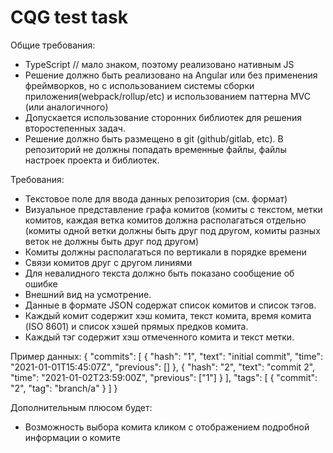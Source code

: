 # CQG test task
Общие требования:
* TypeScript // мало знаком, поэтому реализовано нативным JS
* Решение должно быть реализовано на Angular или без применения фреймворков, но с
использованием системы сборки приложения(webpack/rollup/etc) и использованием
паттерна MVC (или аналогичного)
* Допускается использование сторонних библиотек для решения второстепенных задач.
* Решение должно быть размещено в git (github/gitlab, etc). В репозиторий не должны
попадать временные файлы, файлы настроек проекта и библиотек.

Требования:
* Текстовое поле для ввода данных репозитория (см. формат)
* Визуальное представление графа комитов (комиты с текстом, метки комитов, каждая ветка комитов должна располагаться отдельно (комиты
одной ветки должны быть друг под другом, комиты разных веток не должны быть друг под другом)
* Комиты должны располагаться по вертикали в порядке времени
* Связи комитов друг с другом линиями
* Для невалидного текста должно быть показано сообщение об ошибке
* Внешний вид на усмотрение.
* Данные в формате JSON содержат список комитов и список тэгов.
* Каждый комит содержит хэш комита, текст комита, время комита (ISO 8601) и список хэшей
прямых предков комита.
* Каждый тэг содержит хэш отмеченного комита и текст метки.

Пример данных:
{
  "commits": [
    {
      "hash": "1",
      "text": "initial commit",
      "time": "2021-01-01T15:45:07Z",
      "previous": []
    },
    {
      "hash": "2",
      "text": "commit 2",
      "time": "2021-01-02T23:59:00Z",
      "previous": ["1"]
    }
  ],
  "tags": [
  {
      "commit": "2",
      "tag": "branch/a"
  }
  ]
}

Дополнительным плюсом будет:
* Возможность выбора комита кликом с отображением подробной информации о комите
